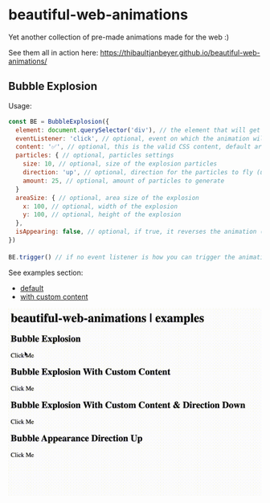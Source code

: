 # beautiful-web-animations

Yet another collection of pre-made animations made for the web :)

See them all in action here: https://thibaultjanbeyer.github.io/beautiful-web-animations/

## Bubble Explosion

Usage:

```JavaScript
const BE = BubbleExplosion({ 
  element: document.querySelector('div'), // the element that will get animated
  eventListener: 'click', // optional, event on which the animation will start, default is 'click'
  content: '✅', // optional, this is the valid CSS content, default are bubbles (more info: https://developer.mozilla.org/en-US/docs/Web/CSS/content)
  particles: { // optional, particles settings
    size: 10, // optional, size of the explosion particles
    direction: 'up', // optional, direction for the particles to fly (up|down)
    amount: 25, // optional, amount of particles to generate
  }
  areaSize: { // optional, area size of the explosion
    x: 100, // optional, width of the explosion
    y: 100, // optional, height of the explosion
  },
  isAppearing: false, // optional, if true, it reverses the animation (appears instead of disappearing)
})

BE.trigger() // if no event listener is how you can trigger the animation programmatically
```

See examples section:
- [default](https://thibaultjanbeyer.github.io/beautiful-web-animations/#be)
- [with custom content](https://thibaultjanbeyer.github.io/beautiful-web-animations/#bec)

![Bubble Explosion](./bubble-explosions.gif)
